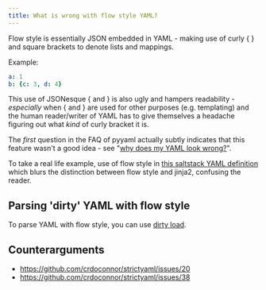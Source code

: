 ```yaml
---
title: What is wrong with flow style YAML?
---
```


Flow style is essentially JSON embedded in YAML - making use of curly { } and square brackets to denote lists and mappings.

Example:

```yaml
a: 1
b: {c: 3, d: 4}
```

This use of JSONesque { and } is also ugly and hampers readability - *especially* when { and } are used for other purposes (e.g. templating) and the human reader/writer of YAML has to give themselves a headache figuring out what *kind* of curly bracket it is.

The *first* question in the FAQ of pyyaml actually subtly indicates that this feature wasn't a good idea - see "[why does my YAML look wrong?](http://pyyaml.org/wiki/PyYAMLDocumentation#Dictionarieswithoutnestedcollectionsarenotdumpedcorrectly)".

To take a real life example, use of flow style in [this saltstack YAML definition](https://github.com/saltstack-formulas/mysql-formula/blob/master/mysql/server.sls#L27) which blurs the distinction between flow style and jinja2,
confusing the reader.

Parsing 'dirty' YAML with flow style
------------------------------------

To parse YAML with flow style, you can use [dirty load](../../using/alpha/restrictions/loading-dirty-yaml).


Counterarguments
----------------

- https://github.com/crdoconnor/strictyaml/issues/20
- https://github.com/crdoconnor/strictyaml/issues/38
